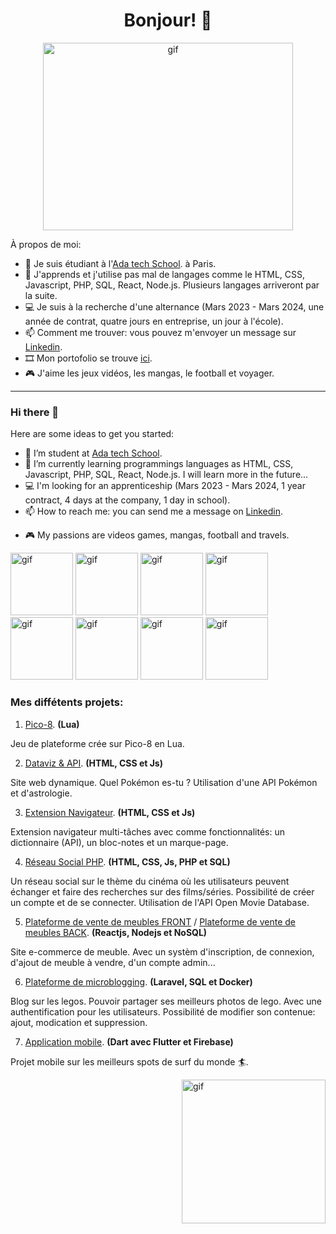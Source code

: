 <h1 align="center">Bonjour! 👋</h1>

<p align="center"><img alt="gif" src="https://github.com/Alexluu13/Alexluu13/blob/main/gif_code01.gif" width="400" height="300" /></p>

À propos de moi:

- 🔭 Je suis étudiant à l'[Ada tech School](https://adatechschool.fr/). à Paris.
- 🌱 J'apprends et j'utilise pas mal de langages comme le HTML, CSS, Javascript, PHP, SQL, React, Node.js. Plusieurs langages arriveront par la suite.
- 💻 Je suis à la recherche d'une alternance (Mars 2023 - Mars 2024, une année de contrat, quatre jours en entreprise, un jour à l'école).
- 📫 Comment me trouver: vous pouvez m'envoyer un message sur [Linkedin](https://www.linkedin.com/in/alexandre-luu).
- 🎞️ Mon portofolio se trouve [ici](https://peppermint-cairnsmore-8b1.notion.site/Portofolio-e431d6a1917d47df87a459ff3fb16813). 
- 🎮 J'aime les jeux vidéos, les mangas, le football et voyager.

***

### Hi there 👋

Here are some ideas to get you started:

- 🔭 I’m student at [Ada tech School](https://adatechschool.fr/).
- 🌱 I’m currently learning programmings languages as HTML, CSS, Javascript, PHP, SQL, React, Node.js. I will learn more in the future...
- 💻 I'm looking for an apprenticeship (Mars 2023 - Mars 2024, 1 year contract, 4 days at the company, 1 day in school).
- 📫 How to reach me: you can send me a message on [Linkedin](https://www.linkedin.com/in/alexandre-luu).
<!-- - 🎞️ My portfolio is [here](https://peppermint-cairnsmore-8b1.notion.site/Portofolio-e431d6a1917d47df87a459ff3fb16813). -->
- 🎮 My passions are videos games, mangas, football and travels.

<p align="left">
  <img alt="gif" src="https://github.com/Alexluu13/Alexluu13/blob/main/gif_code11.gif" width="100" height="100"/>
  <img alt="gif" src="https://github.com/Alexluu13/Alexluu13/blob/main/gif_code12.gif" width="100" height="100"/>
  <img alt="gif" src="https://github.com/Alexluu13/Alexluu13/blob/main/gif_code04.gif" width="100" height="100"/>
  <img alt="gif" src="https://github.com/Alexluu13/Alexluu13/blob/main/gif_code05.gif" width="100" height="100"/>
  <img alt="gif" src="https://github.com/Alexluu13/Alexluu13/blob/main/gif_code06.gif" width="100" height="100"/>
  <img alt="gif" src="https://github.com/Alexluu13/Alexluu13/blob/main/gif_code07.gif" width="100" height="100"/>
  <img alt="gif" src="https://github.com/Alexluu13/Alexluu13/blob/main/gif_code08.gif" width="100" height="100"/>
  <img alt="gif" src="https://github.com/Alexluu13/Alexluu13/blob/main/gif_code09.gif" width="100" height="100"/>
</p>

### Mes diffétents projets:

1. [Pico-8](https://github.com/Alexluu13/P1_Pico-8-alfa). **(Lua)**
<p>Jeu de plateforme crée sur Pico-8 en Lua.</p>

2. [Dataviz & API](https://github.com/Alexluu13/P2_Poke-Astro-maj). **(HTML, CSS et Js)**
<p>Site web dynamique. Quel Pokémon es-tu ? Utilisation d'une API Pokémon et d'astrologie.</p>

3. [Extension Navigateur](https://github.com/Alexluu13/P3_Extension-navigateur-ada). **(HTML, CSS et Js)**
<p>Extension navigateur multi-tâches avec comme fonctionnalités: un dictionnaire (API), un bloc-notes et un marque-page. </p>

4. [Réseau Social PHP](https://github.com/Alexluu13/P4_ReseauSocial-PHP-mwaj). **(HTML, CSS, Js, PHP et SQL)**
<p>Un réseau social sur le thème du cinéma où les utilisateurs peuvent échanger et faire des recherches sur des films/séries. Possibilité de créer un compte et de se connecter. Utilisation de l'API Open Movie Database.</p>

5. [Plateforme de vente de meubles FRONT](https://github.com/Alexluu13/P5_E-commerce-front-fraises) / [Plateforme de vente de meubles BACK](https://github.com/Alexluu13/P5_E-commerce-back-fraises). **(Reactjs, Nodejs et NoSQL)**
<p>Site e-commerce de meuble. Avec un systèm d'inscription, de connexion, d'ajout de meuble à vendre, d'un compte admin... </p>

6. [Plateforme de microblogging](https://github.com/Alexluu13/P6_projet-Insta-almaauch). **(Laravel, SQL et Docker)**
<p>Blog sur les legos. Pouvoir partager ses meilleurs photos de lego. Avec une authentification pour les utilisateurs. Possibilité de modifier son contenue: ajout, modication et suppression.</p>

7. [Application mobile](https://github.com/Alexluu13/P7_Mobil-Flutter-ABMJ). **(Dart avec Flutter et Firebase)**
<p>Projet mobile sur les meilleurs spots de surf du monde 🏄.</p>

<p><img align="right" alt="gif" src="https://github.com/Alexluu13/Alexluu13/blob/main/gif_code15.gif" width="230" height="230" /></p>

